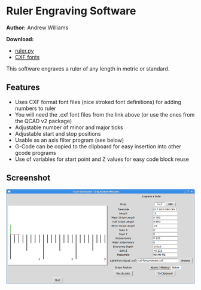 Ruler Engraving Software
========================

**Author:** Andrew Williams

**Download:** 
* [ruler.py](https://github.com/linuxcnc/simple-gcode-generators/raw/master/ruler/ruler.py)
* [CXF fonts](cxf-fonts)

This software engraves a ruler of any length in metric or standard.

Features
--------

* Uses CXF format font files (nice stroked font definitions) for adding numbers to ruler
* You will need the .cxf font files from the link above (or use the ones from the QCAD v2 package)
* Adjustable number of minor and major ticks
* Adjustable start and stop positions
* Usable as an axis filter program (see below)
* G-Code can be copied to the clipboard for easy insertion into other gcode programs
* Use of variables for start point and Z values for easy code block reuse

Screenshot
-----------

![Screenshot of ruler.py](ruler-screenshot.png)
